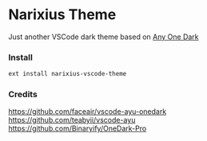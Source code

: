# Narixius Theme

Just another VSCode dark theme based on [Any One Dark](https://github.com/faceair/vscode-ayu-onedark)

### Install
```bash
ext install narixius-vscode-theme
```

### Credits
https://github.com/faceair/vscode-ayu-onedark
https://github.com/teabyii/vscode-ayu
https://github.com/Binaryify/OneDark-Pro
